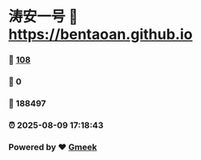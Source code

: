# 涛安一号 :link: https://bentaoan.github.io 
### :page_facing_up: [108](https://bentaoan.github.io/tag.html) 
### :speech_balloon: 0 
### :hibiscus: 188497 
### :alarm_clock: 2025-08-09 17:18:43 
### Powered by :heart: [Gmeek](https://github.com/Meekdai/Gmeek)
